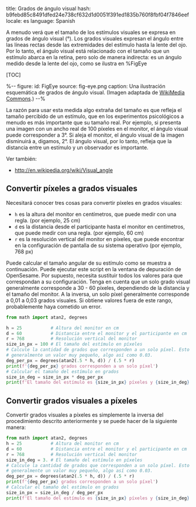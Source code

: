 title: Grados de ángulo visual
hash: b9febd85c8491dfed24e738cf632d1d0051f391ed1835b760f8fbf04f7846eef
locale: es
language: Spanish

A menudo verá que el tamaño de los estímulos visuales se expresa en grados de ángulo visual (°). Los grados visuales expresan el ángulo entre las líneas rectas desde las extremidades del estímulo hasta la lente del ojo. Por lo tanto, el ángulo visual está relacionado con el tamaño que un estímulo abarca en la retina, pero solo de manera indirecta: es un ángulo medido desde la lente del ojo, como se ilustra en %FigEye

[TOC]

%--
figure:
 id: FigEye
 source: fig-eye.png
 caption: Una ilustración esquemática de grados de ángulo visual. (Imagen adaptada de [WikiMedia Commons](http://commons.wikimedia.org/wiki/File:Schematic_diagram_of_the_human_eye.svg).)
--%

La razón para usar esta medida algo extraña del tamaño es que refleja el tamaño percibido de un estímulo, que en los experimentos psicológicos a menudo es más importante que su tamaño real. Por ejemplo, si presenta una imagen con un ancho real de 100 píxeles en el monitor, el ángulo visual puede corresponder a 3°. Si aleja el monitor, el ángulo visual de la imagen disminuirá a, digamos, 2°. El ángulo visual, por lo tanto, refleja que la distancia entre un estímulo y un observador es importante.

Ver también:

- <http://en.wikipedia.org/wiki/Visual_angle>

## Convertir píxeles a grados visuales

Necesitará conocer tres cosas para convertir píxeles en grados visuales:

- `h` es la altura del monitor en centímetros, que puede medir con una regla. (por ejemplo, 25 cm)
- `d` es la distancia desde el participante hasta el monitor en centímetros, que puede medir con una regla. (por ejemplo, 60 cm)
- `r` es la resolución vertical del monitor en píxeles, que puede encontrar en la configuración de pantalla de su sistema operativo (por ejemplo, 768 px)

Puede calcular el tamaño angular de su estímulo como se muestra a continuación. Puede ejecutar este script en la ventana de depuración de OpenSesame. Por supuesto, necesita sustituir todos los valores para que correspondan a su configuración. Tenga en cuenta que un solo grado visual generalmente corresponde a 30 - 60 píxeles, dependiendo de la distancia y el tamaño del monitor. A la inversa, un solo píxel generalmente corresponde a 0,01 a 0,03 grados visuales. Si obtiene valores fuera de este rango, probablemente haya cometido un error.

```python
from math import atan2, degrees

h = 25           # Altura del monitor en cm
d = 60           # Distancia entre el monitor y el participante en cm
r = 768          # Resolución vertical del monitor
size_in_px = 100 # El tamaño del estímulo en píxeles
# Calcule la cantidad de grados que corresponden a un solo píxel. Esto será
# generalmente un valor muy pequeño, algo así como 0.03.
deg_per_px = degrees(atan2(.5 * h, d)) / (.5 * r)
print(f'{deg_per_px} grados corresponden a un solo píxel')
# Calcular el tamaño del estímulo en grados
size_in_deg = size_in_px * deg_per_px
print(f'El tamaño del estímulo es {size_in_px} píxeles y {size_in_deg} grados visuales')
```

## Convertir grados visuales a píxeles

Convertir grados visuales a píxeles es simplemente la inversa del procedimiento descrito anteriormente y se puede hacer de la siguiente manera:

```python
from math import atan2, degrees
h = 25           # Altura del monitor en cm
d = 60           # Distancia entre el monitor y el participante en cm
r = 768          # Resolución vertical del monitor
size_in_deg = 3. # El tamaño del estímulo en píxeles
# Calcule la cantidad de grados que corresponden a un solo píxel. Esto será
# generalmente un valor muy pequeño, algo así como 0.03.
deg_per_px = degrees(atan2(.5 * h, d)) / (.5 * r)
print(f'{deg_per_px} grados corresponden a un solo píxel')
# Calcular el tamaño del estímulo en grados
size_in_px = size_in_deg / deg_per_px
print(f'El tamaño del estímulo es {size_in_px} píxeles y {size_in_deg} grados visuales')
```
